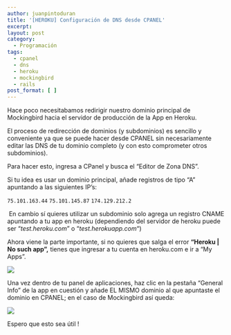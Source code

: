 ```yaml
---
author: juanpintoduran
title: '[HEROKU] Configuración de DNS desde CPANEL'
excerpt:
layout: post
category:
  - Programación
tags:
  - cpanel
  - dns
  - heroku
  - mockingbird
  - rails
post_format: [ ]
---
```

Hace poco necesitabamos redirigir nuestro dominio principal de Mockingbird hacia el servidor de producción de la App en Heroku.

El proceso de redirección de dominios (y subdominios) es sencillo y conveniente ya que se puede hacer desde CPANEL sin necesariamente editar las DNS de tu dominio completo (y con esto comprometer otros subdominios).

Para hacer esto, ingresa a CPanel y busca el “Editor de Zona DNS”.

Si tu idea es usar un dominio principal, añade registros de tipo “A” apuntando a las siguientes IP’s:

`75.101.163.44`
`75.101.145.87`
`174.129.212.2`

 En cambio sí quieres utilizar un subdominio solo agrega un registro CNAME apuntando a tu app en heroku (dependiendo del servidor de heroku puede ser “*test.heroku.com*” o “*test.herokuapp.com*“)

Ahora viene la parte importante, si no quieres que salga el error **“Heroku | No such app”,** tienes que ingresar a tu cuenta en heroku.com e ir a “My Apps”.

[![][4]][4]

Una vez dentro de tu panel de aplicaciones, haz clic en la pestaña “General Info” de la app en cuestión y añade EL MISMO dominio al que apuntaste el dominio en CPANEL; en el caso de Mockingbird así queda:

[![][5]][5]

Espero que esto sea útil !

 
 [1]: http://cabargas.com/images/cpanel1.png
 [2]: http://cabargas.com/images/registro1.png
 [3]: http://cabargas.com/images/registros2.png
 [4]: http://cabargas.com/images/app.png
 [5]: http://cabargas.com/images/domains.png
